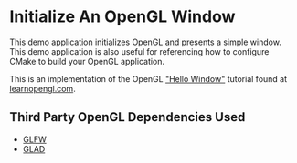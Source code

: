 # Initialize An OpenGL Window

This demo application initializes OpenGL and presents a simple window. This demo application is also useful for referencing how to configure CMake to build your OpenGL application.

This is an implementation of the OpenGL ["Hello Window"](https://learnopengl.com/Getting-started/Hello-Window) tutorial found at [learnopengl.com](https://learnopengl.com/).

## Third Party OpenGL Dependencies Used

- [GLFW](https://www.glfw.org/download.html)
- [GLAD](https://glad.dav1d.de)

